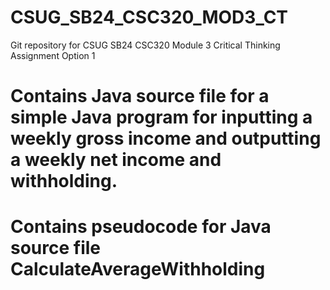 # CSUG_SB24_CSC320_MOD3_CT
Git repository for CSUG SB24 CSC320 Module 3 Critical Thinking Assignment Option 1
# Contains Java source file for a simple Java program for inputting a weekly gross income and outputting a weekly net income and withholding.
# Contains pseudocode for Java source file CalculateAverageWithholding
